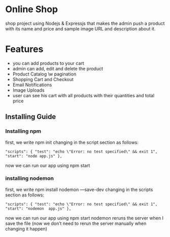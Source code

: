 # Online Shop
shop project using Nodejs & Expressjs that makes the admin push a product with its name and price and sample image URL and description about it.

# Features
- you can add products to your cart
- admin can add, edit and delete the product
- Product Catalog \w pagination
- Shopping Cart and Checkout
- Email Notifications
- Image Uploads
- user can see his cart with all products with their quantities and total price

## Installing Guide

### Installing npm
first, we write npm init
changing in the script section as follows:

`"scripts": {
    "test": "echo \"Error: no test specified\" && exit 1",
    "start": "node app.js"
  },`
  
now we can run our app using npm start

### installing nodemon
first, we write npm install nodemon —save-dev
changing in the scripts section as follows:

`"scripts": {
    "test": "echo \"Error: no test specified\" && exit 1",
    "start": "nodemon  app.js"
  },`
  
now we can run our app using npm start
nodemon reruns the server when I save the file (now we don’t need to rerun the server manually when changing it happen)

